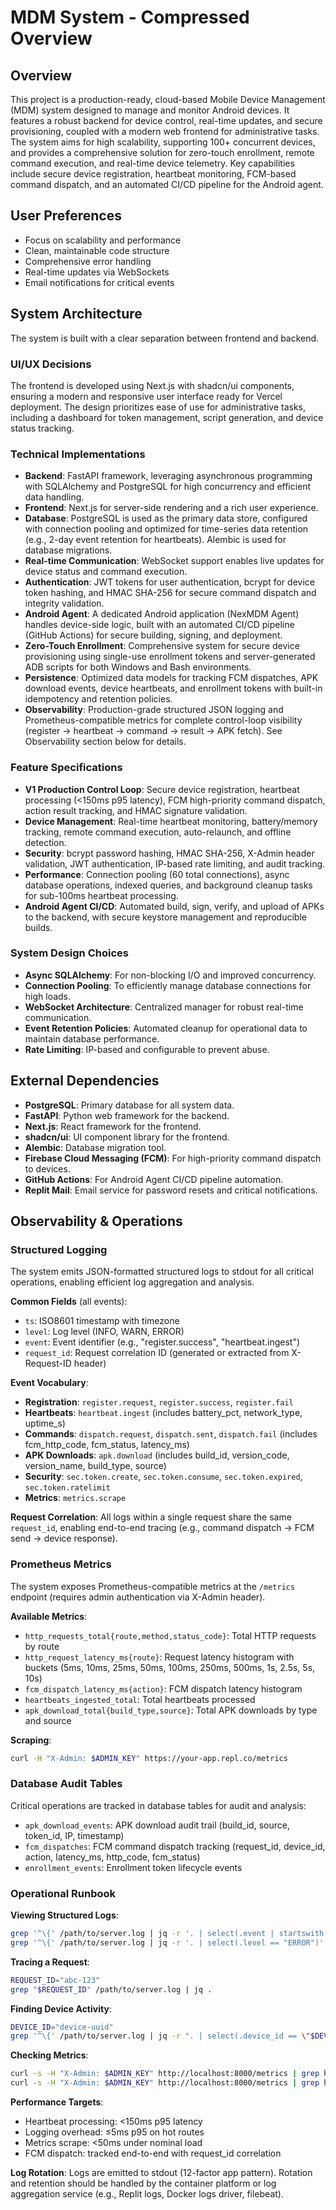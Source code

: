 # MDM System - Compressed Overview

## Overview
This project is a production-ready, cloud-based Mobile Device Management (MDM) system designed to manage and monitor Android devices. It features a robust backend for device control, real-time updates, and secure provisioning, coupled with a modern web frontend for administrative tasks. The system aims for high scalability, supporting 100+ concurrent devices, and provides a comprehensive solution for zero-touch enrollment, remote command execution, and real-time device telemetry. Key capabilities include secure device registration, heartbeat monitoring, FCM-based command dispatch, and an automated CI/CD pipeline for the Android agent.

## User Preferences
- Focus on scalability and performance
- Clean, maintainable code structure
- Comprehensive error handling
- Real-time updates via WebSockets
- Email notifications for critical events

## System Architecture
The system is built with a clear separation between frontend and backend.

### UI/UX Decisions
The frontend is developed using Next.js with shadcn/ui components, ensuring a modern and responsive user interface ready for Vercel deployment. The design prioritizes ease of use for administrative tasks, including a dashboard for token management, script generation, and device status tracking.

### Technical Implementations
- **Backend**: FastAPI framework, leveraging asynchronous programming with SQLAlchemy and PostgreSQL for high concurrency and efficient data handling.
- **Frontend**: Next.js for server-side rendering and a rich user experience.
- **Database**: PostgreSQL is used as the primary data store, configured with connection pooling and optimized for time-series data retention (e.g., 2-day event retention for heartbeats). Alembic is used for database migrations.
- **Real-time Communication**: WebSocket support enables live updates for device status and command execution.
- **Authentication**: JWT tokens for user authentication, bcrypt for device token hashing, and HMAC SHA-256 for secure command dispatch and integrity validation.
- **Android Agent**: A dedicated Android application (NexMDM Agent) handles device-side logic, built with an automated CI/CD pipeline (GitHub Actions) for secure building, signing, and deployment.
- **Zero-Touch Enrollment**: Comprehensive system for secure device provisioning using single-use enrollment tokens and server-generated ADB scripts for both Windows and Bash environments.
- **Persistence**: Optimized data models for tracking FCM dispatches, APK download events, device heartbeats, and enrollment tokens with built-in idempotency and retention policies.
- **Observability**: Production-grade structured JSON logging and Prometheus-compatible metrics for complete control-loop visibility (register → heartbeat → command → result → APK fetch). See Observability section below for details.

### Feature Specifications
- **V1 Production Control Loop**: Secure device registration, heartbeat processing (<150ms p95 latency), FCM high-priority command dispatch, action result tracking, and HMAC signature validation.
- **Device Management**: Real-time heartbeat monitoring, battery/memory tracking, remote command execution, auto-relaunch, and offline detection.
- **Security**: bcrypt password hashing, HMAC SHA-256, X-Admin header validation, JWT authentication, IP-based rate limiting, and audit tracking.
- **Performance**: Connection pooling (60 total connections), async database operations, indexed queries, and background cleanup tasks for sub-100ms heartbeat processing.
- **Android Agent CI/CD**: Automated build, sign, verify, and upload of APKs to the backend, with secure keystore management and reproducible builds.

### System Design Choices
- **Async SQLAlchemy**: For non-blocking I/O and improved concurrency.
- **Connection Pooling**: To efficiently manage database connections for high loads.
- **WebSocket Architecture**: Centralized manager for robust real-time communication.
- **Event Retention Policies**: Automated cleanup for operational data to maintain database performance.
- **Rate Limiting**: IP-based and configurable to prevent abuse.

## External Dependencies
- **PostgreSQL**: Primary database for all system data.
- **FastAPI**: Python web framework for the backend.
- **Next.js**: React framework for the frontend.
- **shadcn/ui**: UI component library for the frontend.
- **Alembic**: Database migration tool.
- **Firebase Cloud Messaging (FCM)**: For high-priority command dispatch to devices.
- **GitHub Actions**: For Android Agent CI/CD pipeline automation.
- **Replit Mail**: Email service for password resets and critical notifications.

## Observability & Operations

### Structured Logging
The system emits JSON-formatted structured logs to stdout for all critical operations, enabling efficient log aggregation and analysis.

**Common Fields** (all events):
- `ts`: ISO8601 timestamp with timezone
- `level`: Log level (INFO, WARN, ERROR)
- `event`: Event identifier (e.g., "register.success", "heartbeat.ingest")
- `request_id`: Request correlation ID (generated or extracted from X-Request-ID header)

**Event Vocabulary**:
- **Registration**: `register.request`, `register.success`, `register.fail`
- **Heartbeats**: `heartbeat.ingest` (includes battery_pct, network_type, uptime_s)
- **Commands**: `dispatch.request`, `dispatch.sent`, `dispatch.fail` (includes fcm_http_code, fcm_status, latency_ms)
- **APK Downloads**: `apk.download` (includes build_id, version_code, version_name, build_type, source)
- **Security**: `sec.token.create`, `sec.token.consume`, `sec.token.expired`, `sec.token.ratelimit`
- **Metrics**: `metrics.scrape`

**Request Correlation**:
All logs within a single request share the same `request_id`, enabling end-to-end tracing (e.g., command dispatch → FCM send → device response).

### Prometheus Metrics
The system exposes Prometheus-compatible metrics at the `/metrics` endpoint (requires admin authentication via X-Admin header).

**Available Metrics**:
- `http_requests_total{route,method,status_code}`: Total HTTP requests by route
- `http_request_latency_ms{route}`: Request latency histogram with buckets (5ms, 10ms, 25ms, 50ms, 100ms, 250ms, 500ms, 1s, 2.5s, 5s, 10s)
- `fcm_dispatch_latency_ms{action}`: FCM dispatch latency histogram
- `heartbeats_ingested_total`: Total heartbeats processed
- `apk_download_total{build_type,source}`: Total APK downloads by type and source

**Scraping**:
```bash
curl -H "X-Admin: $ADMIN_KEY" https://your-app.repl.co/metrics
```

### Database Audit Tables
Critical operations are tracked in database tables for audit and analysis:
- `apk_download_events`: APK download audit trail (build_id, source, token_id, IP, timestamp)
- `fcm_dispatches`: FCM command dispatch tracking (request_id, device_id, action, latency_ms, http_code, fcm_status)
- `enrollment_events`: Enrollment token lifecycle events

### Operational Runbook

**Viewing Structured Logs**:
```bash
grep '^\{' /path/to/server.log | jq -r '. | select(.event | startswith("register"))'
grep '^\{' /path/to/server.log | jq -r '. | select(.level == "ERROR")'
```

**Tracing a Request**:
```bash
REQUEST_ID="abc-123"
grep "$REQUEST_ID" /path/to/server.log | jq .
```

**Finding Device Activity**:
```bash
DEVICE_ID="device-uuid"
grep '^\{' /path/to/server.log | jq -r ". | select(.device_id == \"$DEVICE_ID\")"
```

**Checking Metrics**:
```bash
curl -s -H "X-Admin: $ADMIN_KEY" http://localhost:8000/metrics | grep heartbeats_ingested_total
curl -s -H "X-Admin: $ADMIN_KEY" http://localhost:8000/metrics | grep http_request_latency
```

**Performance Targets**:
- Heartbeat processing: <150ms p95 latency
- Logging overhead: ≤5ms p95 on hot routes
- Metrics scrape: <50ms under nominal load
- FCM dispatch: tracked end-to-end with request_id correlation

**Log Rotation**:
Logs are emitted to stdout (12-factor app pattern). Rotation and retention should be handled by the container platform or log aggregation service (e.g., Replit logs, Docker logs driver, filebeat).